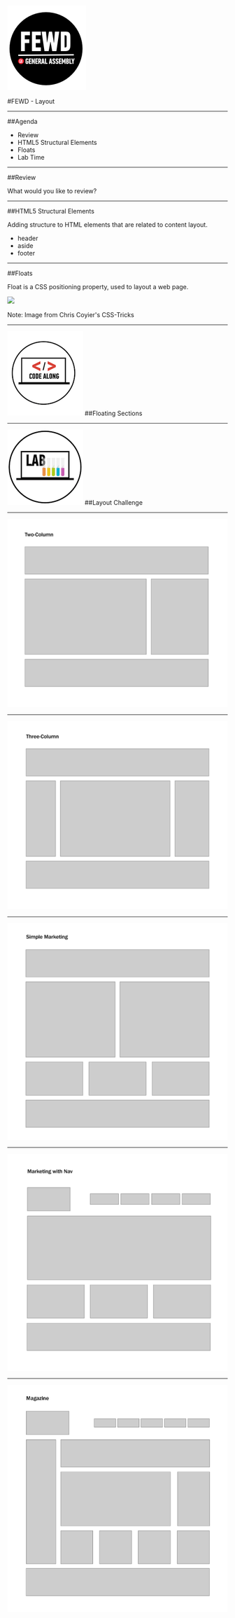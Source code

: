 ![GeneralAssemb.ly](../../img/icons/FEWD_Logo.png)

#FEWD - Layout

---

##Agenda

*	Review
*	HTML5 Structural Elements
*	Floats
*	Lab Time

---

##Review

What would you like to review?

---


##HTML5 Structural Elements

Adding structure to HTML elements that are related to content layout.

*	header
*	aside
*	footer

---


##Floats

Float is a CSS positioning property, used to layout a web page. 

![](http://css-tricks.com/wp-content/csstricks-uploads/web-layout.png)

Note:
Image from Chris Coyier's CSS-Tricks

---

![GeneralAssemb.ly](../../img/icons/code_along.png)
##Floating Sections

---


![GeneralAssemb.ly](../../img/icons/exercise_icon_md.png)
##Layout Challenge


---


![](starter_code/layout_challenge/png/layouts_Page_1.png)


---

![](starter_code/layout_challenge/png/layouts_Page_2.png)


---


![](starter_code/layout_challenge/png/layouts_Page_3.png)



---


![](starter_code/layout_challenge/png/layouts_Page_4.png)



---


![](starter_code/layout_challenge/png/layouts_Page_5.png)
